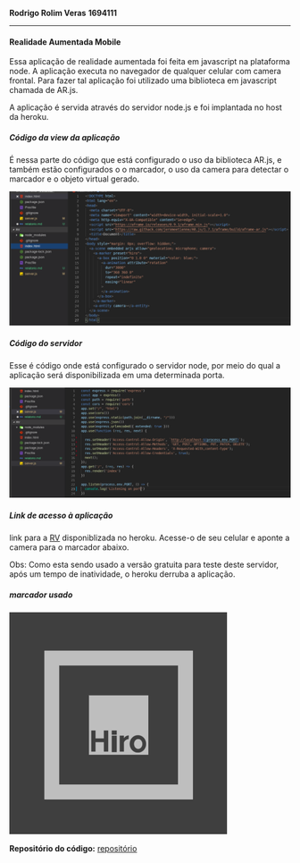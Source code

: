 **Rodrigo Rolim Veras**
**1694111**
****
#### Realidade Aumentada Mobile

Essa aplicação de realidade aumentada foi feita em javascript na plataforma node. 
A aplicação executa no navegador de qualquer celular com camera frontal. Para fazer tal
aplicação foi utilizado uma biblioteca em javascript chamada de AR.js.

A aplicação é servida através do servidor node.js e foi implantada no host da heroku.
##### Código da view da aplicação
É nessa parte do código que está configurado o uso da biblioteca AR.js, e também estão configurados o o marcador, o uso da camera para detectar o marcador e o objeto virtual gerado.

![banana](html.png)

##### Código do servidor

Esse é código onde está configurado o servidor node, por meio do qual a aplicação será disponibilizada em uma determinada porta.

![maca](node.png)

##### Link de acesso à aplicação

link para a [RV](https://infinite-sea-95325.herokuapp.com/ "clique aqui para ver, professor") disponiblizada no heroku. Acesse-o de seu celular e aponte a camera para o marcador abaixo.

Obs: Como esta sendo usado a versão gratuita para teste deste servidor, após um tempo de inatividade, o heroku derruba a aplicação.
##### marcador usado

![hiro](hiro.png)

**Repositório do código:** [repositório]()
